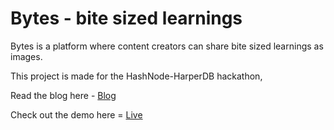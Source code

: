 # Bytes - bite sized learnings

Bytes is a platform where content creators can share bite sized learnings as images.

This project is made for the HashNode-HarperDB hackathon,

Read the blog here - [Blog](https://blogs.shubhamverma.me/introducing-bytes-a-platform-to-share-bite-sized-learnings)

Check out the demo here = [Live](https://bytes.vercel.app)
